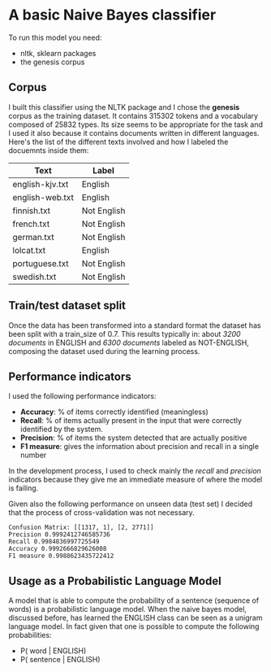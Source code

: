 # A basic Naive Bayes classifier

To run this model you need:
 - nltk, sklearn packages
 - the genesis corpus

## Corpus

I built this classifier using the NLTK package and I chose the **genesis** corpus as the training dataset. It contains 315302 tokens and a vocabulary composed of 25832 types. Its size seems to be appropriate for the task and I used it also because it contains documents written in different languages.
Here's the list of the different texts involved and how I labeled the docuemnts inside them:

| Text            | Label       |
|-----------------|-------------|
| english-kjv.txt | English     |
| english-web.txt | English     |
| finnish.txt     | Not English |
| french.txt      | Not English |
| german.txt      | Not English |
| lolcat.txt      | English     |
| portuguese.txt  | Not English |
| swedish.txt     | Not English |

## Train/test dataset split

Once the data has been transformed into a standard format the dataset has been split with a train_size of 0.7. This results typically in: about *3200 documents* in ENGLISH and *6300 documents* labeled as NOT-ENGLISH, composing the dataset used during the learning process. 

## Performance indicators

I used the following performance indicators:

- **Accuracy**: % of items correctly identified (meaningless)
- **Recall**: % of items actually present in the input that were correctly identified by the system. 
- **Precision**: % of items the system detected that are actually positive
- **F1 measure**: gives the information about precision and recall in a single number

In the development process, I used to check mainly the *recall* and *precision* indicators because they give me an immediate measure of where the model is failing. 

Given also the following performance on unseen data (test set) I decided that the process of cross-validation was not necessary.

```
Confusion Matrix: [[1317, 1], [2, 2771]]
Precision 0.9992412746585736
Recall 0.9984836997725549
Accuracy 0.9992666829626008
F1 measure 0.9988623435722412
```

## Usage as a Probabilistic Language Model

A model that is able to compute the probability of a sentence (sequence of words) is a probabilistic language model. When the naive bayes model, discussed before, has learned the ENGLISH class can be seen as a unigram language model. In fact given that one is possible to compute the following probabilities:

- P( word | ENGLISH)
- P( sentence | ENGLISH)


